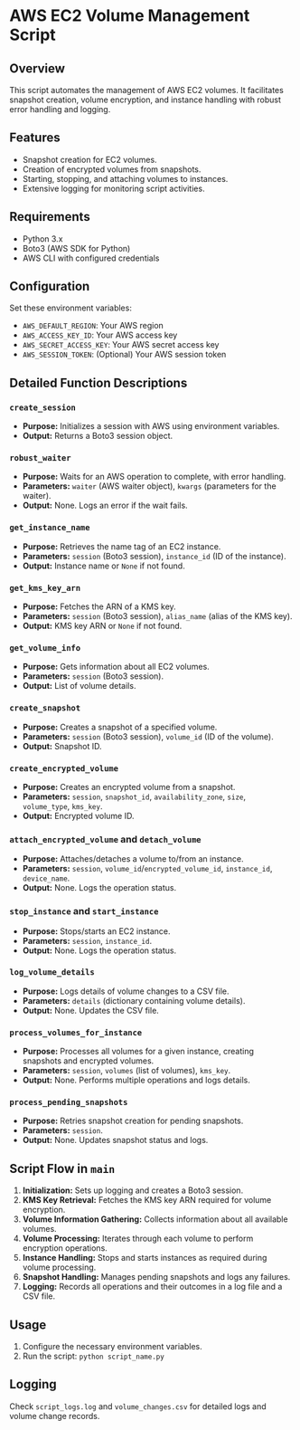 # AWS EC2 Volume Management Script

## Overview

This script automates the management of AWS EC2 volumes. It facilitates snapshot creation, volume encryption, and instance handling with robust error handling and logging.

## Features

- Snapshot creation for EC2 volumes.
- Creation of encrypted volumes from snapshots.
- Starting, stopping, and attaching volumes to instances.
- Extensive logging for monitoring script activities.

## Requirements

- Python 3.x
- Boto3 (AWS SDK for Python)
- AWS CLI with configured credentials

## Configuration

Set these environment variables:

- `AWS_DEFAULT_REGION`: Your AWS region
- `AWS_ACCESS_KEY_ID`: Your AWS access key
- `AWS_SECRET_ACCESS_KEY`: Your AWS secret access key
- `AWS_SESSION_TOKEN`: (Optional) Your AWS session token

## Detailed Function Descriptions

### `create_session`
- **Purpose:** Initializes a session with AWS using environment variables.
- **Output:** Returns a Boto3 session object.

### `robust_waiter`
- **Purpose:** Waits for an AWS operation to complete, with error handling.
- **Parameters:** `waiter` (AWS waiter object), `kwargs` (parameters for the waiter).
- **Output:** None. Logs an error if the wait fails.

### `get_instance_name`
- **Purpose:** Retrieves the name tag of an EC2 instance.
- **Parameters:** `session` (Boto3 session), `instance_id` (ID of the instance).
- **Output:** Instance name or `None` if not found.

### `get_kms_key_arn`
- **Purpose:** Fetches the ARN of a KMS key.
- **Parameters:** `session` (Boto3 session), `alias_name` (alias of the KMS key).
- **Output:** KMS key ARN or `None` if not found.

### `get_volume_info`
- **Purpose:** Gets information about all EC2 volumes.
- **Parameters:** `session` (Boto3 session).
- **Output:** List of volume details.

### `create_snapshot`
- **Purpose:** Creates a snapshot of a specified volume.
- **Parameters:** `session` (Boto3 session), `volume_id` (ID of the volume).
- **Output:** Snapshot ID.

### `create_encrypted_volume`
- **Purpose:** Creates an encrypted volume from a snapshot.
- **Parameters:** `session`, `snapshot_id`, `availability_zone`, `size`, `volume_type`, `kms_key`.
- **Output:** Encrypted volume ID.

### `attach_encrypted_volume` and `detach_volume`
- **Purpose:** Attaches/detaches a volume to/from an instance.
- **Parameters:** `session`, `volume_id`/`encrypted_volume_id`, `instance_id`, `device_name`.
- **Output:** None. Logs the operation status.

### `stop_instance` and `start_instance`
- **Purpose:** Stops/starts an EC2 instance.
- **Parameters:** `session`, `instance_id`.
- **Output:** None. Logs the operation status.

### `log_volume_details`
- **Purpose:** Logs details of volume changes to a CSV file.
- **Parameters:** `details` (dictionary containing volume details).
- **Output:** None. Updates the CSV file.

### `process_volumes_for_instance`
- **Purpose:** Processes all volumes for a given instance, creating snapshots and encrypted volumes.
- **Parameters:** `session`, `volumes` (list of volumes), `kms_key`.
- **Output:** None. Performs multiple operations and logs details.

### `process_pending_snapshots`
- **Purpose:** Retries snapshot creation for pending snapshots.
- **Parameters:** `session`.
- **Output:** None. Updates snapshot status and logs.

## Script Flow in `main`

1. **Initialization:** Sets up logging and creates a Boto3 session.
2. **KMS Key Retrieval:** Fetches the KMS key ARN required for volume encryption.
3. **Volume Information Gathering:** Collects information about all available volumes.
4. **Volume Processing:** Iterates through each volume to perform encryption operations.
5. **Instance Handling:** Stops and starts instances as required during volume processing.
6. **Snapshot Handling:** Manages pending snapshots and logs any failures.
7. **Logging:** Records all operations and their outcomes in a log file and a CSV file.

## Usage

1. Configure the necessary environment variables.
2. Run the script: `python script_name.py`

## Logging

Check `script_logs.log` and `volume_changes.csv` for detailed logs and volume change records.

